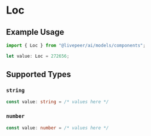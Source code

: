 # Loc

## Example Usage

```typescript
import { Loc } from "@livepeer/ai/models/components";

let value: Loc = 272656;
```

## Supported Types

### `string`

```typescript
const value: string = /* values here */
```

### `number`

```typescript
const value: number = /* values here */
```

